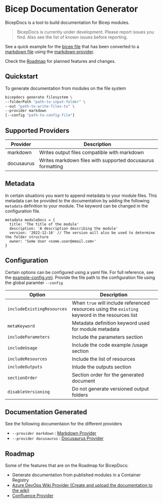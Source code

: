 # Bicep Documentation Generator

BicepDocs is a tool to build documentation for Bicep modules.

> BicepDocs is currently under development. Please report issues you find. Also see the list of known issues before reporting.

See a quick example for the [bicep file](./docs/providers/examples/inputs/resources/resource-groups.bicep) that has been converted to a [markdown file](./docs/providers/examples/generated-output/resources/resource-groups.md) using the [markdown provider](./docs/providers/markdown-provider.md).

Check the [Roadmap](#roadmap) for planned features and changes.

## Quickstart

To generate documentation from modules on the file system

```sh
bicepdocs generate filesystem \
--folderPath "path-to-input-folder" \
--out "path-to-write-files-to" \
--provider markdown
[--config "path-to-config-file"]

```

## Supported Providers

| Provider   | Description                                                |
| ---------- | ---------------------------------------------------------- |
| markdown   | Writes output files compatible with markdown               |
| docusaurus | Writes markdown files with supported docusaurus formatting |

## Metadata

In certain situations you want to append metadata to your module files. This metadata can be provided to the documentation by adding the following `metadata` definition to your module. The keyword can be changed in the configuration file.

```bicep
metadata moduleDocs = {
  title: 'The title of the module'
  description: 'A description describing the module'
  version: '2022-12-16' // The version will also be used to determine the folder structure
  owner: 'Some User <some.user@email.com>'
}
```

## Configuration

Certain options can be configured using a yaml file. For full reference, see the [example-config.yml](./docs/example-config.yml). Provide the file path to the configuration file using the global paramter `--config`

| Option                     | Description                                                                                      |
| -------------------------- | ------------------------------------------------------------------------------------------------ |
| `includeExistingResources` | When `true` will include referenced resources using the `existing` keyword in the resources list |
| `metaKeyword`              | Metadata definition keyword used for module metadata                                             |
| `includeParameters`        | Include the parameters section                                                                   |
| `includeUsage`             | Include the code example /usage section                                                          |
| `includeResources`         | Include the list of resources                                                                    |
| `includeOutputs`           | Inlude the outputs section                                                                       |
| `sectionOrder`             | Section order for the generated document                                                         |
| `disableVersioning`        | Do not generate versioned output folders                                                         |

## Documentation Generated

See the following documentaion for the different providers

- `--provider markdown` : [Markdown Provider](./docs/providers/markdown-provider.md)
- `--provider docusaurus` : [Docusaurus Provider](./docs/providers/docusaurus-provider.md)

## Roadmap

Some of the features that are on the Roadmap for BicepDocs:

- Generate documentation from published modules in a Container Registry
- [Azure DevOps Wiki Provider (Create and upload the documentation to the wiki)](https://github.com/joachimdalen/bicepdocs/issues/2)
- [Confluence Provider](https://github.com/joachimdalen/bicepdocs/issues/1)
